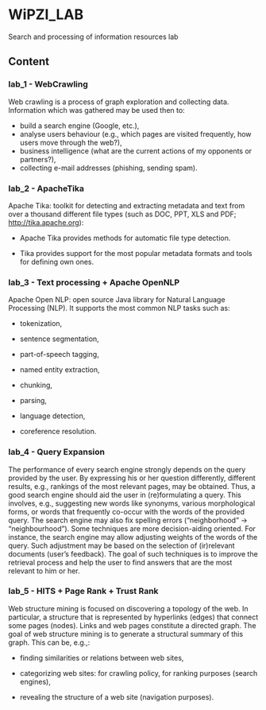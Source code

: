 # WiPZI_LAB
Search and processing of information resources lab

## Content ##

### lab_1 - WebCrawling ###

Web crawling is a process of graph exploration and collecting data. Information which was gathered may be used then to:

* build a search engine (Google, etc.),
* analyse users behaviour (e.g., which pages are visited frequently, how users move
through the web?),
* business intelligence (what are the current actions of my opponents or partners?),
* collecting e-mail addresses (phishing, sending spam). 

### lab_2 - ApacheTika ###

Apache Tika: toolkit for detecting and extracting metadata and text from over
a thousand different file types (such as DOC, PPT, XLS and PDF; http://tika.apache.org):

* Apache Tika provides methods for automatic file type detection.

* Tika provides support for the most popular metadata formats and tools for defining own
ones.

### lab_3 - Text processing + Apache OpenNLP ###

Apache Open NLP: open source Java library for Natural Language Processing (NLP). It 
supports the most common NLP tasks such as:

* tokenization,

* sentence segmentation,

* part-of-speech tagging,

* named entity extraction,

* chunking,

* parsing,

* language detection,

* coreference resolution.

### lab_4 - Query Expansion ###

The performance of every search engine strongly depends on the query provided by the user. By expressing his or her question differently, different results, e.g., rankings of the most relevant pages, may be obtained. Thus, a good search engine should aid the user in (re)formulating a query. This involves, e.g., suggesting new words like synonyms, various morphological forms, or words that frequently co-occur with the words of the provided query. The search engine may also fix spelling errors (“neighborhood” -> “neighbourhood”). Some techniques are more decision-aiding oriented. For instance, the search engine may allow adjusting weights of the words of the query. Such adjustment may be based on the selection of (ir)relevant documents (user’s feedback). The goal of such techniques is to improve the retrieval process and help the user to find answers that are the most relevant to him or her.

### lab_5 - HITS + Page Rank + Trust Rank ###

Web structure mining is focused on discovering
a topology of the web. In particular, a structure that is represented by hyperlinks (edges) that connect
some pages (nodes). Links and web pages constitute a directed graph. The goal of web structure
mining is to generate a structural summary of this graph. This can be, e.g.,:

* finding similarities or relations between web sites,

* categorizing web sites: for crawling policy, for ranking purposes (search engines),

* revealing the structure of a web site (navigation purposes).
